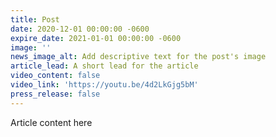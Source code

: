 ```yaml
---
title: Post
date: 2020-12-01 00:00:00 -0600
expire_date: 2021-01-01 00:00:00 -0600
image: ''
news_image_alt: Add descriptive text for the post's image
article_lead: A short lead for the article
video_content: false
video_link: 'https://youtu.be/4d2LkGjg5bM'
press_release: false
---
```


Article content here
